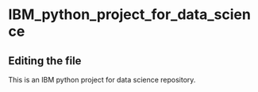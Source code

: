 # IBM_python_project_for_data_science

## Editing the file

This is an IBM python project for data science repository.
